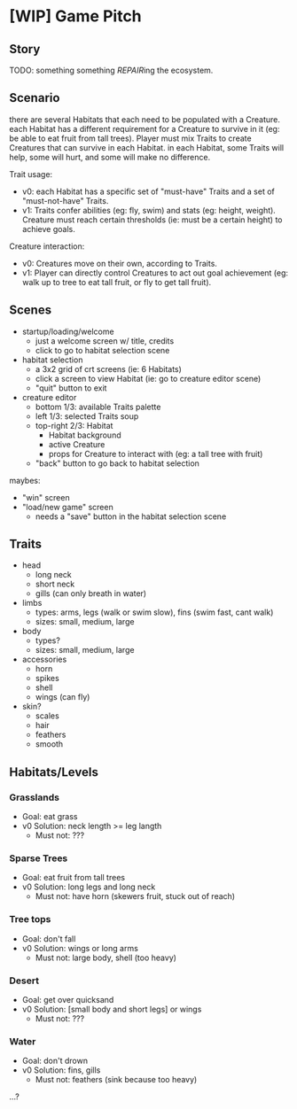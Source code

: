 # [WIP] Game Pitch

## Story
TODO: something something *REPAIR*ing the ecosystem.

## Scenario
there are several Habitats that each need to be populated with a Creature.
each Habitat has a different requirement for a Creature to survive in it (eg: be
able to eat fruit from tall trees).
Player must mix Traits to create Creatures that can survive in each Habitat.
in each Habitat, some Traits will help, some will hurt, and some will make no difference.

Trait usage:
- v0: each Habitat has a specific set of "must-have" Traits and a set of
  "must-not-have" Traits.
- v1: Traits confer abilities (eg: fly, swim) and stats (eg: height, weight).
  Creature must reach certain thresholds (ie: must be a certain height) to
  achieve goals.

Creature interaction:
- v0: Creatures move on their own, according to Traits.
- v1: Player can directly control Creatures to act out goal achievement (eg:
  walk up to tree to eat tall fruit, or fly to get tall fruit).

## Scenes
- startup/loading/welcome
    + just a welcome screen w/ title, credits
    + click to go to habitat selection scene
- habitat selection
    + a 3x2 grid of crt screens (ie: 6 Habitats)
    + click a screen to view Habitat (ie: go to creature editor scene)
    + "quit" button to exit
- creature editor
    + bottom 1/3: available Traits palette
    + left 1/3: selected Traits soup
    + top-right 2/3: Habitat
        * Habitat background
        * active Creature
        * props for Creature to interact with (eg: a tall tree with fruit)
    + "back" button to go back to habitat selection

maybes:
- "win" screen
- "load/new game" screen
    + needs a "save" button in the habitat selection scene

## Traits
- head
    + long neck
    + short neck
    + gills (can only breath in water)
- limbs
    + types: arms, legs (walk or swim slow), fins (swim fast, cant walk)
    + sizes: small, medium, large
- body
    + types?
    + sizes: small, medium, large
- accessories
    + horn
    + spikes
    + shell
    + wings (can fly)
- skin?
    + scales
    + hair
    + feathers
    + smooth

## Habitats/Levels
### Grasslands
- Goal: eat grass
- v0 Solution: neck length >= leg langth
    + Must not: ???

### Sparse Trees
- Goal: eat fruit from tall trees
- v0 Solution: long legs and long neck
    + Must not: have horn (skewers fruit, stuck out of reach)

### Tree tops
- Goal: don't fall
- v0 Solution: wings or long arms
    + Must not: large body, shell (too heavy)

### Desert
- Goal: get over quicksand
- v0 Solution: [small body and short legs] or wings
    + Must not: ???

### Water
- Goal: don't drown
- v0 Solution: fins, gills
    + Must not: feathers (sink because too heavy)

...?
